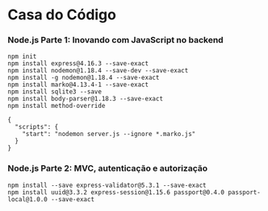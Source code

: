 # Casa do Código
### Node.js Parte 1: Inovando com JavaScript no backend

```
npm init
npm install express@4.16.3 --save-exact
npm install nodemon@1.18.4 --save-dev --save-exact
npm install -g nodemon@1.18.4 --save-exact
npm install marko@4.13.4-1 --save-exact
npm install sqlite3 --save
npm install body-parser@1.18.3 --save-exact
npm install method-override
```

```
{
  "scripts": {
    "start": "nodemon server.js --ignore *.marko.js"
  }
}
```

### Node.js Parte 2: MVC, autenticação e autorização

```
npm install --save express-validator@5.3.1 --save-exact
npm install uuid@3.3.2 express-session@1.15.6 passport@0.4.0 passport-local@1.0.0 --save-exact
```
